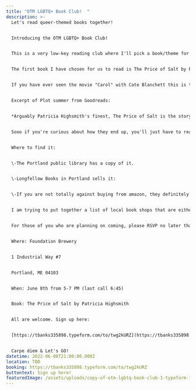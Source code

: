 ```yaml
---
title: "OTM LGBTQ+ Book Club!  "
description: >-
  Let's read queer-themed books together!


  Introducing the OTM LGBTQ+ Book Club! 


  This is a very low-key reading club where I'll pick a book/theme for the month and whoever wants to join in, please do so. Then, I'll set a date and time for us all to meet up at a local brewery or coffee shop and we'll all chat about the book and drink some tasty beverages. 


  The first book I have chosen for us to read is The Price of Salt by Patricia Highsmith


  If you have ever seen the movie "Carol" with Cate Blanchett this is the original book it's based on. 


  Excerpt of Plot summer from Goodreads:


  *Arguably Patricia Highsmith's finest, The Price of Salt is the story of Therese Belivet, a stage designer trapped in a department-store day job, whose salvation arrives one day in the form of Carol Aird, an alluring suburban housewife in the throes of a divorce.* 


  Sooo if you're curious about how they end up, you'll just have to read the book! haha 


  Where to find it: 


  \-The Portland public library has a copy of it. 


  \-Longfellow Books in Portland sells it:


  \-If you are not totally against buying from amazon, they definitely have plenty of copies.


  I am trying to put together a list of local book shops that are either queer owned or queer friendly and it's kind of astonishing that there don't really seem to be any of them but stay tuned on that! If anyone has any recommendations, I am all ears and eyes. 


  For those of you who are planning on coming, please RSVP no later than June 7th if at all possible but you will definitely not be turned away if you just show up. I just want to be courteous to foundation brewery is all. And please don't feel pressured to drink. I just love the energy of this brewery (plus it's Queer friendly) and I always just have a great time.


  Where: Foundation Brewery


  1 Industrial Way #7


  Portland, ME 04103


  When: June 8th from 5-7 PM (last call 6:45)


  Book: The Price of Salt by Patricia Highsmith


  All are welcome. Sign up here:


  [https://tbanks335898.typeform.com/to/twg2kURZ](https://tbanks335898.typeform.com/to/twg2kURZ?fbclid=IwAR1aVfCFBrbuJYYzgOKmQTCB_aEMaaN7boCjJZzX3odDkxm8AyPbihedYzo)


  Carpe diem & Let's GO!
datetime: 2022-06-08T21:00:00.000Z
location: TBD
booking: https://tbanks335898.typeform.com/to/twg2kURZ
buttontext: Sign up here!
featuredImage: /assets/uploads/copy-of-otm-lgbtq-book-club-1-typeform-1-.png
---
```

